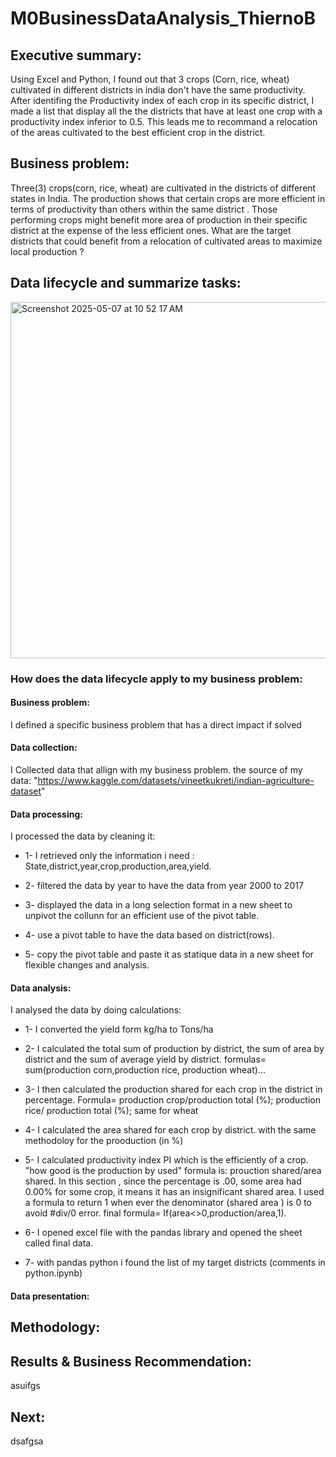 # M0BusinessDataAnalysis_ThiernoB
## Executive summary:
Using Excel and Python, I found out that 3 crops (Corn, rice, wheat) cultivated in different districts in india don't have the same productivity.
After identifing the Productivity index of each crop in its specific district, I made a list that display all the the districts that have at least one crop with a productivity index inferior to 0.5. This leads me to recommand a relocation of the areas cultivated to the best efficient crop in the district.
## Business problem:
Three(3) crops(corn, rice, wheat) are cultivated in the districts of different states in India. The production shows that certain crops are more efficient in terms of productivity than others within the same district . Those performing crops might benefit more area of production in their specific district at the expense of the less efficient ones. What are the target districts that could benefit from a relocation of cultivated areas to maximize local production ?
## Data lifecycle and summarize tasks:
<img width="570" alt="Screenshot 2025-05-07 at 10 52 17 AM" src="https://github.com/user-attachments/assets/e519b0a9-75cd-4f8e-8a11-5fef24ac0720" />

### How does the data lifecycle apply to my business problem:
#### Business problem:
I defined a specific business problem that has a direct impact if solved
#### Data collection:
I Collected data that allign with my business problem. the source of my data: "https://www.kaggle.com/datasets/vineetkukreti/indian-agriculture-dataset"
#### Data processing:
I processed the data by cleaning it:
-  1- I retrieved only the information i need : State,district,year,crop,production,area,yield.
*  2- filtered the data by year to have the data from year 2000 to 2017
-  3- displayed the data in a long selection format in a new sheet to unpivot the collunn for an efficient use of the pivot table.
*  4- use a pivot table to have the data based on district(rows). 
-  5- copy the pivot table and paste it as statique data in a new sheet for flexible changes and analysis.
#### Data analysis:
I analysed the data by doing calculations:
-  1- I converted the yield form kg/ha to Tons/ha
*  2- I calculated the total sum of production by district, the sum of area by district and the sum of average yield by district. formulas= sum(production corn,production rice, production wheat)...
-  3- I then calculated the production shared for each crop in the district in percentage. Formula= production crop/production total (%); production rice/ production total (%); same for wheat
*  4- I calculated the area shared for each crop by district. with the same methodoloy for the prooduction (in %)
-  5- I calculated productivity index  PI which is the efficiently of a crop. "how good is the production by used" formula is: prouction shared/area shared.
    In this section , since the percentage is .00, some area had 0.00% for some crop, it means it has an insignificant shared area. I used a formula to return 1 when ever the denominator (shared area ) is 0 to avoid #div/0 error. final formula= If(area<>0,production/area,1).
*  6- I opened excel file with the pandas library and opened the sheet called final data.
-  7- with pandas python i found the list of my target districts (comments in python.ipynb) 
#### Data presentation:



## Methodology:

## Results & Business Recommendation:
asuifgs
## Next:
dsafgsa
